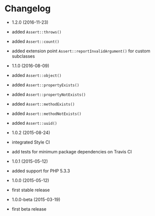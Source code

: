 Changelog
=========

* 1.2.0 (2016-11-23)

 * added `Assert::throws()`
 * added `Assert::count()`
 * added extension point `Assert::reportInvalidArgument()` for custom subclasses

* 1.1.0 (2016-08-09)

 * added `Assert::object()`
 * added `Assert::propertyExists()`
 * added `Assert::propertyNotExists()`
 * added `Assert::methodExists()`
 * added `Assert::methodNotExists()`
 * added `Assert::uuid()`

* 1.0.2 (2015-08-24)

 * integrated Style CI
 * add tests for minimum package dependencies on Travis CI

* 1.0.1 (2015-05-12)

 * added support for PHP 5.3.3

* 1.0.0 (2015-05-12)

 * first stable release

* 1.0.0-beta (2015-03-19)

 * first beta release
